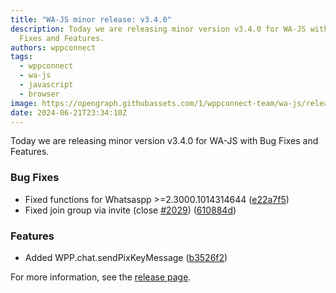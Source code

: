 ```yaml
---
title: "WA-JS minor release: v3.4.0"
description: Today we are releasing minor version v3.4.0 for WA-JS with Bug
  Fixes and Features.
authors: wppconnect
tags:
  - wppconnect
  - wa-js
  - javascript
  - browser
image: https://opengraph.githubassets.com/1/wppconnect-team/wa-js/releases/tag/v3.4.0
date: 2024-06-21T23:34:10Z
---
```


Today we are releasing minor version v3.4.0 for WA-JS with Bug Fixes and Features.

<!--truncate-->

### Bug Fixes

* Fixed functions for Whatsaspp >=2.3000.1014314644 ([e22a7f5](https://github.com/wppconnect-team/wa-js/commit/e22a7f53f1d1e90469449743a1e7a5c8f969b440))
* Fixed join group via invite (close [#2029](https://github.com/wppconnect-team/wa-js/issues/2029)) ([610884d](https://github.com/wppconnect-team/wa-js/commit/610884d64b3cf576f2e6cdc91fed93a1374adc97))


### Features

* Added WPP.chat.sendPixKeyMessage ([b3526f2](https://github.com/wppconnect-team/wa-js/commit/b3526f2d250f1bf26b8e0d0100e43a9695b14785))

For more information, see the [release page](https://github.com/wppconnect-team/wa-js/releases/tag/v3.4.0).
